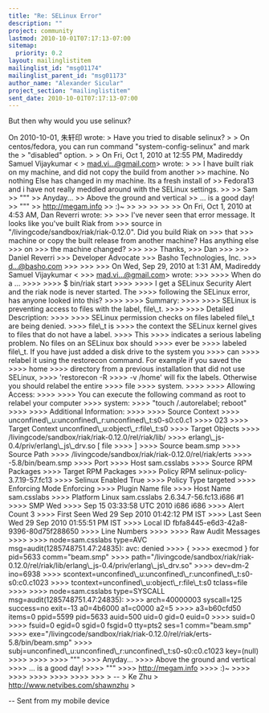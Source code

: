 ```yaml
---
title: "Re: SELinux Error"
description: ""
project: community
lastmod: 2010-10-01T07:17:13-07:00
sitemap:
  priority: 0.2
layout: mailinglistitem
mailinglist_id: "msg01174"
mailinglist_parent_id: "msg01173"
author_name: "Alexander Sicular"
project_section: "mailinglistitem"
sent_date: 2010-10-01T07:17:13-07:00
---
```



But then why would you use selinux?

On 2010-10-01, 朱轩印  wrote:
&gt; Have you tried to disable selinux?
&gt;
&gt; On centos/fedora, you can run command "system-config-selinux" and mark the
&gt; "disabled" option.
&gt;
&gt; On Fri, Oct 1, 2010 at 12:55 PM, Madireddy Samuel Vijaykumar &lt;
&gt; mad.vi...@gmail.com&gt; wrote:
&gt;
&gt;&gt; I have built riak on my machine, and did not copy the build from another
&gt;&gt; machine. No nothing Else has changed in my machine. Its a fresh install of
&gt;&gt; Fedora13 and i have not really meddled around with the SELinux settings.
&gt;&gt;
&gt;&gt; Sam
&gt;&gt; """
&gt;&gt; Anyday...
&gt;&gt; Above the ground and vertical
&gt;&gt; ... is a good day!
&gt;&gt; """
&gt;&gt; http://megam.info
&gt;&gt; :)~
&gt;&gt;
&gt;&gt;
&gt;&gt;
&gt;&gt;
&gt;&gt; On Fri, Oct 1, 2010 at 4:53 AM, Dan Reverri  wrote:
&gt;&gt;
&gt;&gt;&gt; I've never seen that error message. It looks like you've built Riak from
&gt;&gt;&gt; source in "/livingcode/sandbox/riak/riak-0.12.0". Did you build Riak on
&gt;&gt;&gt; that
&gt;&gt;&gt; machine or copy the built release from another machine? Has anything else
&gt;&gt;&gt; on
&gt;&gt;&gt; the machine changed?
&gt;&gt;&gt;
&gt;&gt;&gt; Thanks,
&gt;&gt;&gt; Dan
&gt;&gt;&gt;
&gt;&gt;&gt; Daniel Reverri
&gt;&gt;&gt; Developer Advocate
&gt;&gt;&gt; Basho Technologies, Inc.
&gt;&gt;&gt; d...@basho.com
&gt;&gt;&gt;
&gt;&gt;&gt;
&gt;&gt;&gt; On Wed, Sep 29, 2010 at 1:31 AM, Madireddy Samuel Vijaykumar &lt;
&gt;&gt;&gt; mad.vi...@gmail.com&gt; wrote:
&gt;&gt;&gt;
&gt;&gt;&gt;&gt; When do a ...
&gt;&gt;&gt;&gt;
&gt;&gt;&gt;&gt; $ bin/riak start
&gt;&gt;&gt;&gt;
&gt;&gt;&gt;&gt; I get a SELinux Security Alert and the riak node is never started. The
&gt;&gt;&gt;&gt; following the SELinux error, has anyone looked into this?
&gt;&gt;&gt;&gt;
&gt;&gt;&gt;&gt; Summary:
&gt;&gt;&gt;&gt;
&gt;&gt;&gt;&gt; SELinux is preventing access to files with the label, file\\_t.
&gt;&gt;&gt;&gt;
&gt;&gt;&gt;&gt; Detailed Description:
&gt;&gt;&gt;&gt;
&gt;&gt;&gt;&gt; SELinux permission checks on files labeled file\\_t are being denied.
&gt;&gt;&gt;&gt; file\\_t is
&gt;&gt;&gt;&gt; the context the SELinux kernel gives to files that do not have a label.
&gt;&gt;&gt;&gt; This
&gt;&gt;&gt;&gt; indicates a serious labeling problem. No files on an SELinux box should
&gt;&gt;&gt;&gt; ever be
&gt;&gt;&gt;&gt; labeled file\\_t. If you have just added a disk drive to the system you
&gt;&gt;&gt;&gt; can
&gt;&gt;&gt;&gt; relabel it using the restorecon command. For example if you saved the
&gt;&gt;&gt;&gt; home
&gt;&gt;&gt;&gt; directory from a previous installation that did not use SELinux,
&gt;&gt;&gt;&gt; 'restorecon -R
&gt;&gt;&gt;&gt; -v /home' will fix the labels. Otherwise you should relabel the entire
&gt;&gt;&gt;&gt; file
&gt;&gt;&gt;&gt; system.
&gt;&gt;&gt;&gt;
&gt;&gt;&gt;&gt; Allowing Access:
&gt;&gt;&gt;&gt;
&gt;&gt;&gt;&gt; You can execute the following command as root to relabel your computer
&gt;&gt;&gt;&gt; system:
&gt;&gt;&gt;&gt; "touch /.autorelabel; reboot"
&gt;&gt;&gt;&gt;
&gt;&gt;&gt;&gt; Additional Information:
&gt;&gt;&gt;&gt;
&gt;&gt;&gt;&gt; Source Context
&gt;&gt;&gt;&gt; unconfined\\_u:unconfined\\_r:unconfined\\_t:s0-s0:c0.c1
&gt;&gt;&gt;&gt; 023
&gt;&gt;&gt;&gt; Target Context unconfined\\_u:object\\_r:file\\_t:s0
&gt;&gt;&gt;&gt; Target Objects
&gt;&gt;&gt;&gt; /livingcode/sandbox/riak/riak-0.12.0/rel/riak/lib/
&gt;&gt;&gt;&gt; erlang\\_js-0.4/priv/erlang\\_js\\_drv.so [ file
&gt;&gt;&gt;&gt; ]
&gt;&gt;&gt;&gt; Source beam.smp
&gt;&gt;&gt;&gt; Source Path
&gt;&gt;&gt;&gt; /livingcode/sandbox/riak/riak-0.12.0/rel/riak/erts
&gt;&gt;&gt;&gt; -5.8/bin/beam.smp
&gt;&gt;&gt;&gt; Port 
&gt;&gt;&gt;&gt; Host sam.csslabs
&gt;&gt;&gt;&gt; Source RPM Packages
&gt;&gt;&gt;&gt; Target RPM Packages
&gt;&gt;&gt;&gt; Policy RPM selinux-policy-3.7.19-57.fc13
&gt;&gt;&gt;&gt; Selinux Enabled True
&gt;&gt;&gt;&gt; Policy Type targeted
&gt;&gt;&gt;&gt; Enforcing Mode Enforcing
&gt;&gt;&gt;&gt; Plugin Name file
&gt;&gt;&gt;&gt; Host Name sam.csslabs
&gt;&gt;&gt;&gt; Platform Linux sam.csslabs 2.6.34.7-56.fc13.i686 #1
&gt;&gt;&gt;&gt; SMP Wed
&gt;&gt;&gt;&gt; Sep 15 03:33:58 UTC 2010 i686 i686
&gt;&gt;&gt;&gt; Alert Count 3
&gt;&gt;&gt;&gt; First Seen Wed 29 Sep 2010 01:42:12 PM IST
&gt;&gt;&gt;&gt; Last Seen Wed 29 Sep 2010 01:55:51 PM IST
&gt;&gt;&gt;&gt; Local ID fbfa8445-e6d3-42a8-9396-80d75f288650
&gt;&gt;&gt;&gt; Line Numbers
&gt;&gt;&gt;&gt;
&gt;&gt;&gt;&gt; Raw Audit Messages
&gt;&gt;&gt;&gt;
&gt;&gt;&gt;&gt; node=sam.csslabs type=AVC msg=audit(1285748751.47:24835): avc: denied
&gt;&gt;&gt;&gt; {
&gt;&gt;&gt;&gt; execmod } for pid=5633 comm="beam.smp"
&gt;&gt;&gt;&gt; path="/livingcode/sandbox/riak/riak-0.12.0/rel/riak/lib/erlang\\_js-0.4/priv/erlang\\_js\\_drv.so"
&gt;&gt;&gt;&gt; dev=dm-2 ino=6938
&gt;&gt;&gt;&gt; scontext=unconfined\\_u:unconfined\\_r:unconfined\\_t:s0-s0:c0.c1023
&gt;&gt;&gt;&gt; tcontext=unconfined\\_u:object\\_r:file\\_t:s0 tclass=file
&gt;&gt;&gt;&gt;
&gt;&gt;&gt;&gt; node=sam.csslabs type=SYSCALL msg=audit(1285748751.47:24835):
&gt;&gt;&gt;&gt; arch=40000003 syscall=125 success=no exit=-13 a0=4b6000 a1=c0000 a2=5
&gt;&gt;&gt;&gt; a3=b60cfd50 items=0 ppid=5599 pid=5633 auid=500 uid=0 gid=0 euid=0
&gt;&gt;&gt;&gt; suid=0
&gt;&gt;&gt;&gt; fsuid=0 egid=0 sgid=0 fsgid=0 tty=pts2 ses=1 comm="beam.smp"
&gt;&gt;&gt;&gt; exe="/livingcode/sandbox/riak/riak-0.12.0/rel/riak/erts-5.8/bin/beam.smp"
&gt;&gt;&gt;&gt; subj=unconfined\\_u:unconfined\\_r:unconfined\\_t:s0-s0:c0.c1023 key=(null)
&gt;&gt;&gt;&gt;
&gt;&gt;&gt;&gt;
&gt;&gt;&gt;&gt; """
&gt;&gt;&gt;&gt; Anyday...
&gt;&gt;&gt;&gt; Above the ground and vertical
&gt;&gt;&gt;&gt; ... is a good day!
&gt;&gt;&gt;&gt; """
&gt;&gt;&gt;&gt; http://megam.info
&gt;&gt;&gt;&gt; :)~
&gt;&gt;&gt;&gt;
&gt;&gt;&gt;&gt;
&gt;&gt;&gt;&gt;
&gt;&gt;&gt;&gt;
&gt;&gt;&gt;&gt;
&gt;&gt;&gt;
&gt; --
&gt; Ke Zhu
&gt; http://www.netvibes.com/shawnzhu
&gt;

-- 
Sent from my mobile device

